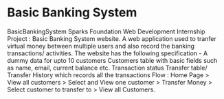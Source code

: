 # Basic Banking System
BasicBankingSystem Sparks Foundation Web Development Internship Project : Basic Banking System website. A web application used to tranfer virtual money between multiple users and also record the banking transactions/ activities.  The website has the following specification -  A dummy data for upto 10 customers Customers table with basic fields such as name, email, current balance etc. Transaction status Transfer table/ Transfer History which records all the transactions Flow : Home Page > View all customers > Select and View one customer > Transfer Money > Select customer to transfer to > View all Customers.
